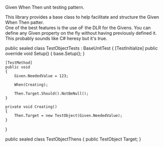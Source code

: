 Given When Then unit testing pattern.

This library provides a base class to help facilitate and structure the Given When Then patter.  
One of the best features is the use oF the DLR for the Givens.  You can define any Given property on the fly without having previously defined it.  This probably sounds like C# heresy but it's true.


public sealed class TestObjectTests : BaseUnitTest<TestObjectThens>
{
	[TestInitialize]
	public override void Setup()
	{
		base.Setup();
	}
	
	[TestMethod]
	public void
	{
		Given.NeededValue = 123;
		
		When(Creating);
		
		Then.Target.Should().NotBeNull();
	}
	
	private void Creating()
	{
		Then.Target = new TestObject(Given.NeededValue);
	}
}

public sealed class TestObjectThens
{
	public TestObject Target;
}
